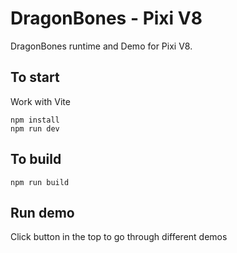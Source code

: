 # DragonBones - Pixi V8
DragonBones runtime and Demo for Pixi V8.

## To start
Work with Vite

```
npm install
npm run dev
```

## To build
```
npm run build
```

## Run demo
Click button in the top to go through different demos

